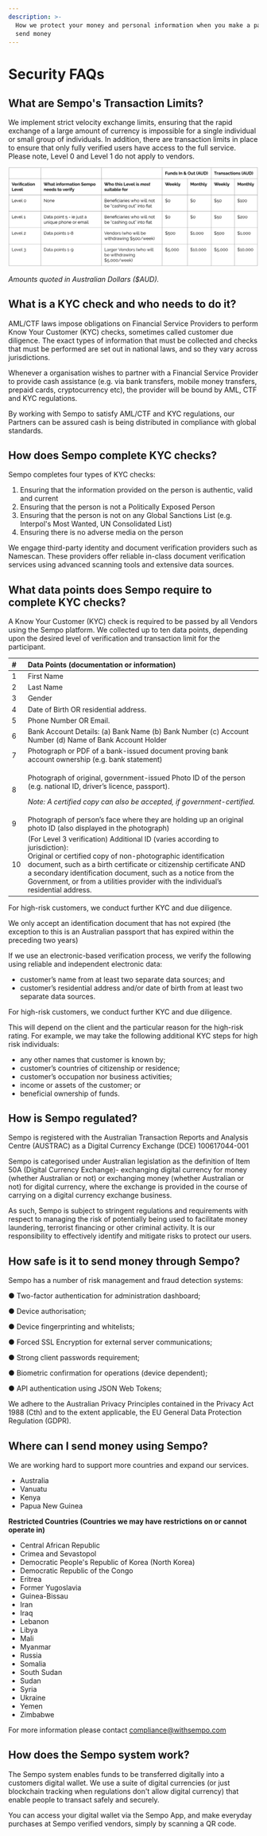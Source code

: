 ```yaml
---
description: >-
  How we protect your money and personal information when you make a payment or
  send money
---
```


# Security FAQs

## What are Sempo's Transaction Limits?

We implement strict velocity exchange limits, ensuring that the rapid exchange of a large amount of currency is impossible for a single individual or small group of individuals. In addition, there are transaction limits in place to ensure that only fully verified users have access to the full service. Please note, Level 0 and Level 1 do not apply to vendors.

![](../.gitbook/assets/image%20%286%29.png)

_Amounts quoted in Australian Dollars \($AUD\)._

## What is a KYC check and who needs to do it?

AML/CTF laws impose obligations on Financial Service Providers to perform Know Your Customer \(KYC\) checks, sometimes called customer due diligence. The exact types of information that must be collected and checks that must be performed are set out in  national laws, and so they vary across jurisdictions. 

Whenever a organisation wishes to partner with a Financial Service Provider to provide cash assistance \(e.g. via bank transfers, mobile money transfers, prepaid cards, cryptocurrency etc\), the provider will be bound by AML, CTF and KYC regulations.  
  
By working with Sempo to satisfy AML/CTF and KYC regulations, our Partners can be assured cash is being distributed in compliance with global standards.

## How does Sempo complete KYC checks?

Sempo completes four types of KYC checks:

1. Ensuring that the information provided on the person is authentic, valid and current
2. Ensuring that the person is not a Politically Exposed Person
3. Ensuring that the person is not on any Global Sanctions List \(e.g. Interpol's Most Wanted, UN Consolidated List\)
4. Ensuring there is no adverse media on the person 

 We engage third-party identity and document verification providers such as Namescan. These providers offer reliable in-class document verification services using advanced scanning tools and extensive data sources.

## What data points does Sempo require to complete KYC checks?

A Know Your Customer \(KYC\) check is required to be passed by all Vendors using the Sempo platform. We collected up to ten data points, depending upon the desired level of verification and transaction limit for the participant.

<table>
  <thead>
    <tr>
      <th style="text-align:left"><b> #</b>
      </th>
      <th style="text-align:left">Data Points (documentation or information)</th>
    </tr>
  </thead>
  <tbody>
    <tr>
      <td style="text-align:left">1</td>
      <td style="text-align:left">First Name</td>
    </tr>
    <tr>
      <td style="text-align:left">2</td>
      <td style="text-align:left">Last Name</td>
    </tr>
    <tr>
      <td style="text-align:left">3</td>
      <td style="text-align:left">Gender</td>
    </tr>
    <tr>
      <td style="text-align:left">4</td>
      <td style="text-align:left">Date of Birth OR residential address.</td>
    </tr>
    <tr>
      <td style="text-align:left">5</td>
      <td style="text-align:left">Phone Number OR Email.</td>
    </tr>
    <tr>
      <td style="text-align:left">6</td>
      <td style="text-align:left">Bank Account Details: (a) Bank Name (b) Bank Number (c) Account Number
        (d) Name of Bank Account Holder</td>
    </tr>
    <tr>
      <td style="text-align:left">7</td>
      <td style="text-align:left">Photograph or PDF of a bank-issued document proving bank account ownership
        (e.g. bank statement)</td>
    </tr>
    <tr>
      <td style="text-align:left">8</td>
      <td style="text-align:left">
        <p>Photograph of original, government-issued Photo ID of the person (e.g.
          national ID, driver&#x2019;s licence, passport).</p>
        <p><em>Note: A certified copy can also be accepted, if government-certified.</em>
        </p>
      </td>
    </tr>
    <tr>
      <td style="text-align:left">9</td>
      <td style="text-align:left">Photograph of person&#x2019;s face where they are holding up an original
        photo ID (also displayed in the photograph)</td>
    </tr>
    <tr>
      <td style="text-align:left">10</td>
      <td style="text-align:left">(For Level 3 verification) Additional ID (varies according to jurisdiction):
        <br
        />Original or certified copy of non-photographic identification document,
        such as a birth certificate or citizenship certificate AND
        <br />a secondary identification document, such as a notice from the Government,
        or from a utilities provider with the individual&#x2019;s residential address.</td>
    </tr>
  </tbody>
</table>

For high-risk customers, we conduct further KYC and due diligence.

We only accept an identification document that has not expired \(the exception to this is an Australian passport that has expired within the preceding two years\) 

If we use an electronic-based verification process, we verify the following using reliable and independent electronic data:

* customer’s name from at least two separate data sources; and
* customer’s residential address and/or date of birth from at least two separate data sources. 

For high-risk customers, we conduct further KYC and due diligence.

This will depend on the client and the particular reason for the high-risk rating. For example, we may take the following additional KYC steps for high risk individuals:

* any other names that customer is known by;
* customer’s countries of citizenship or residence;
* customer’s occupation nor business activities;
* income or assets of the customer; or
* beneficial ownership of funds.

## How is Sempo regulated?

Sempo is registered with the Australian Transaction Reports and Analysis Centre \(AUSTRAC\) as a Digital Currency Exchange \(DCE\) 100617044-001

Sempo is categorised under Australian legislation as the definition of Item 50A \(Digital Currency Exchange\)- exchanging digital currency for money \(whether Australian or not\) or exchanging money \(whether Australian or not\) for digital currency, where the exchange is provided in the course of carrying on a digital currency exchange business. 

As such, Sempo is subject to stringent regulations and requirements with respect to managing the risk of potentially being used to facilitate money laundering, terrorist financing or other criminal activity. It is our responsibility to effectively identify and mitigate risks to protect our users.

## How safe is it to send money through Sempo?

Sempo has a number of risk management and fraud detection systems:

● Two-factor authentication for administration dashboard;

● Device authorisation;

● Device fingerprinting and whitelists;

● Forced SSL Encryption for external server communications;

● Strong client passwords requirement;

● Biometric confirmation for operations \(device dependent\);

● API authentication using JSON Web Tokens;

We adhere to the Australian Privacy Principles contained in the Privacy Act 1988 \(Cth\) and to the extent applicable, the EU General Data Protection Regulation \(GDPR\).

## Where can I send money using Sempo?

We are working hard to support more countries and expand our services.

* Australia
* Vanuatu
* Kenya
* Papua New Guinea 

**Restricted Countries \(Countries we may have restrictions on or cannot operate in\)**

* Central African Republic
* Crimea and Sevastopol
* Democratic People's Republic of Korea \(North Korea\)
* Democratic Republic of the Congo
* Eritrea
* Former Yugoslavia
* Guinea-Bissau
* Iran
* Iraq
* Lebanon
* Libya
* Mali
* Myanmar
* Russia
* Somalia
* South Sudan
* Sudan
* Syria
* Ukraine
* Yemen
* Zimbabwe

For more information please contact [compliance@withsempo.com](mailto:compliance@teamsempo.com)

## How does the Sempo system work?

The Sempo system enables funds to be transferred digitally into a customers digital wallet. We use a suite of digital currencies \(or just blockchain tracking when regulations don't allow digital currency\) that enable people to transact safely and securely.

You can access your digital wallet via the Sempo App, and make everyday purchases at Sempo verified vendors, simply by scanning a QR code.

